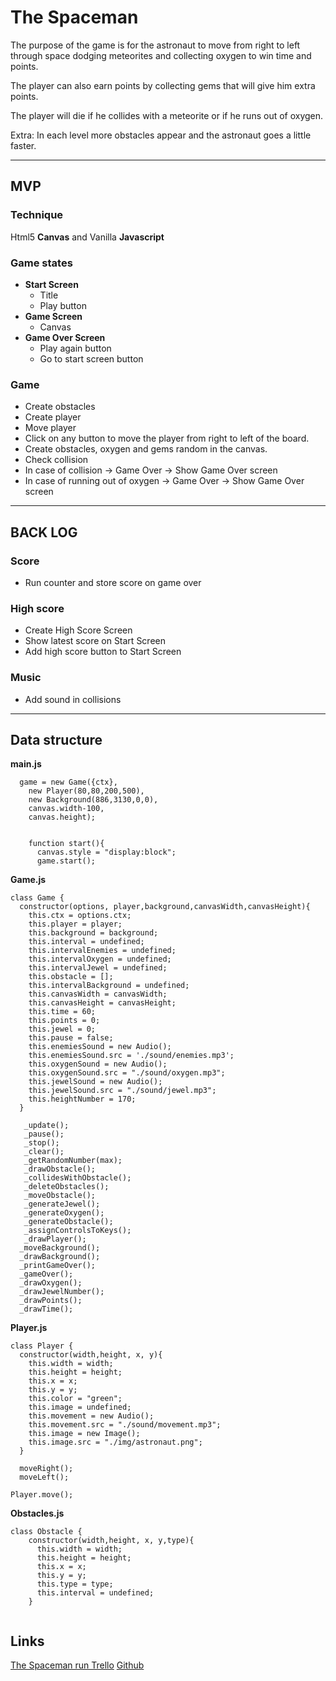 # The Spaceman

The purpose of the game is for the astronaut to move from right to left through space dodging meteorites and collecting oxygen to win time and points.

The player can also earn points by collecting gems that will give him extra points.

The player will die if he collides with a meteorite or if he runs out of oxygen.

Extra: In each level more obstacles appear and the astronaut goes a little faster.

* * *
## MVP
### Technique
Html5 __Canvas__ and Vanilla __Javascript__
### Game states
* __Start Screen__
  * Title
  * Play button
* __Game Screen__
  * Canvas
* __Game Over Screen__
  * Play again button
  * Go to start screen button
### Game
* Create obstacles
* Create player
* Move player
* Click on any button to move the player from right to left of the board.
* Create obstacles, oxygen and gems random in the canvas.
* Check collision
* In case of collision -> Game Over -> Show Game Over screen
* In case of running out of oxygen -> Game Over -> Show Game Over screen
* * *
## BACK LOG
### Score
* Run counter and store score on game over
### High score
* Create High Score Screen
* Show latest score on Start Screen
* Add high score button to Start Screen
### Music
* Add sound in collisions 
* * *
## Data structure 
__main.js__
````
  game = new Game({ctx}, 
    new Player(80,80,200,500),
    new Background(886,3130,0,0), 
    canvas.width-100, 
    canvas.height);

  
    function start(){
      canvas.style = "display:block";
      game.start();
````
__Game.js__
````
class Game {
  constructor(options, player,background,canvasWidth,canvasHeight){
    this.ctx = options.ctx;
    this.player = player;
    this.background = background;
    this.interval = undefined;
    this.intervalEnemies = undefined;
    this.intervalOxygen = undefined;
    this.intervalJewel = undefined;
    this.obstacle = [];
    this.intervalBackground = undefined;
    this.canvasWidth = canvasWidth;
    this.canvasHeight = canvasHeight;
    this.time = 60;
    this.points = 0;
    this.jewel = 0;
    this.pause = false;
    this.enemiesSound = new Audio();
    this.enemiesSound.src = './sound/enemies.mp3';
    this.oxygenSound = new Audio();
    this.oxygenSound.src = "./sound/oxygen.mp3";
    this.jewelSound = new Audio();
    this.jewelSound.src = "./sound/jewel.mp3";
    this.heightNumber = 170;
  }

   _update();
   _pause();
   _stop();
   _clear();
   _getRandomNumber(max);
   _drawObstacle();
   _collidesWithObstacle();
   _deleteObstacles();
   _moveObstacle();
   _generateJewel();
   _generateOxygen();
   _generateObstacle();
   _assignControlsToKeys();
   _drawPlayer();
  _moveBackground();
  _drawBackground();
  _printGameOver();
  _gameOver();
  _drawOxygen();
  _drawJewelNumber();
  _drawPoints();
  _drawTime();

````
__Player.js__
````
class Player {
  constructor(width,height, x, y){
    this.width = width;
    this.height = height;
    this.x = x;
    this.y = y;
    this.color = "green";
    this.image = undefined;
    this.movement = new Audio();
    this.movement.src = "./sound/movement.mp3";
    this.image = new Image();
    this.image.src = "./img/astronaut.png";
  }

  moveRight();
  moveLeft();

Player.move();
````
__Obstacles.js__
````
class Obstacle {
    constructor(width,height, x, y,type){
      this.width = width;
      this.height = height;
      this.x = x;
      this.y = y;
      this.type = type;
      this.interval = undefined;
    }
    

````
## Links
[The Spaceman run Trello](https://trello.com/b/W8WEm8Gk/the-game)
[Github](https://github.com/martamullor/the-spaceman)